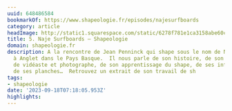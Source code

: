 ```yaml
---
uuid: 648486584
bookmarkOf: https://www.shapeologie.fr/episodes/najesurfboards
category: article
headImage: http://static1.squarespace.com/static/6278f781e1ca3158abe60cf8/6278f7aac28fa249ed7407df/650210437275402909036a0d/1694725903479/ETIQUETTE+NAJE.jpg?format=1500w
title: 5. Naje Surfboards — Shapeologie
domain: shapeologie.fr
description: A la rencontre de Jean Penninck qui shape sous le nom de Naje Surfboards
  à Anglet dans le Pays Basque.  Il nous parle de son histoire, de son activité parallèle
  de vidéaste et photographe, de son apprentissage du shape, de ses influences et
  de ses planches…  Retrouvez un extrait de son travail de sh
tags:
- shapeologie
date: '2023-09-18T07:18:05.953Z'
highlights: 
---
```



